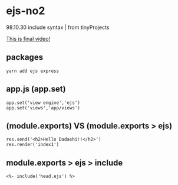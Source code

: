 # ejs-no2
98.10.30 include syntax | from tinyProjects

[This is final video!](https://www.aparat.com/v/ezR9a)

## packages
```
yarn add ejs express
```
## app.js (app.set)
```
app.set('view engine','ejs')
app.set('views','app/views')
```
## (module.exports) VS (module.exports > ejs)
```
res.send('<h2>Hello Dadashi!!</h2>')
res.render('index1')
```
## module.exports > ejs > include
```
<%- include('head.ejs') %>
```
